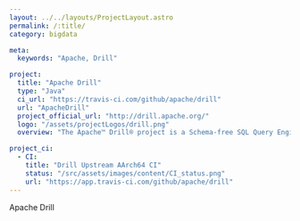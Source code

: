 ```yaml
---
layout: ../../layouts/ProjectLayout.astro
permalink: /:title/
category: bigdata

meta:
  keywords: "Apache, Drill"

project:
  title: "Apache Drill"
  type: "Java"
  ci_url: "https://travis-ci.com/github/apache/drill"
  url: "ApacheDrill"
  project_official_url: "http://drill.apache.org/"
  logo: "/assets/projectLogos/drill.png"
  overview: "The Apache™ Drill® project is a Schema-free SQL Query Engine for Hadoop, NoSQL and Cloud Storage. Apache Drill supports a variety of NoSQL databases and file systems, including HBase, MongoDB, MapR-DB, HDFS, MapR-FS, Amazon S3, Azure Blob Storage, Google Cloud Storage, Swift, NAS and local files. A single query can join data from multiple datastores. For example, you can join a user profile collection in MongoDB with a directory of event logs in Hadoop. Drill's datastore-aware optimizer automatically restructures a query plan to leverage the datastore's internal processing capabilities. In addition, Drill supports data locality, so it's a good idea to co-locate Drill and the datastore on the same nodes."

project_ci:
  - CI:
    title: "Drill Upstream AArch64 CI"
    status: "/src/assets/images/content/CI_status.png"
    url: "https://app.travis-ci.com/github/apache/drill"
---
```


<p>Apache Drill</p>
